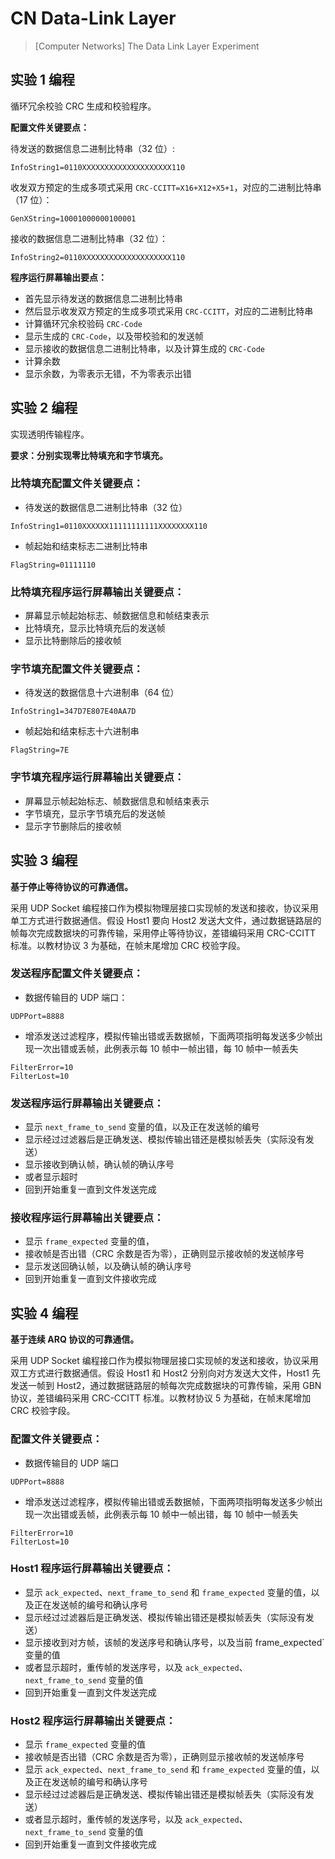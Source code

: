 # CN Data-Link Layer

> [Computer Networks] The Data Link Layer Experiment

## 实验 1 编程

循环冗余校验 CRC 生成和校验程序。

**配置文件关键要点：**

待发送的数据信息二进制比特串（32 位）:

`InfoString1=0110XXXXXXXXXXXXXXXXXXXX110`

收发双方预定的生成多项式采用 `CRC-CCITT=X16+X12+X5+1`，对应的二进制比特串（17 位）：

`GenXString=10001000000100001`

接收的数据信息二进制比特串（32 位）：

`InfoString2=0110XXXXXXXXXXXXXXXXXXXX110`

**程序运行屏幕输出要点：**

- 首先显示待发送的数据信息二进制比特串
- 然后显示收发双方预定的生成多项式采用 `CRC-CCITT`，对应的二进制比特串
- 计算循环冗余校验码 `CRC-Code`
- 显示生成的 `CRC-Code`，以及带校验和的发送帧
- 显示接收的数据信息二进制比特串，以及计算生成的 `CRC-Code`
- 计算余数
- 显示余数，为零表示无错，不为零表示出错

## 实验 2 编程

实现透明传输程序。

**要求：分别实现零比特填充和字节填充。**

### 比特填充配置文件关键要点：

- 待发送的数据信息二进制比特串（32 位）

`InfoString1=0110XXXXXX11111111111XXXXXXXX110`

- 帧起始和结束标志二进制比特串

`FlagString=01111110`

### 比特填充程序运行屏幕输出关键要点：

- 屏幕显示帧起始标志、帧数据信息和帧结束表示
- 比特填充，显示比特填充后的发送帧
- 显示比特删除后的接收帧

### 字节填充配置文件关键要点：

- 待发送的数据信息十六进制串（64 位）

`InfoString1=347D7E807E40AA7D`

- 帧起始和结束标志十六进制串

`FlagString=7E`

### 字节填充程序运行屏幕输出关键要点：

- 屏幕显示帧起始标志、帧数据信息和帧结束表示
- 字节填充，显示字节填充后的发送帧
- 显示字节删除后的接收帧

## 实验 3 编程

**基于停止等待协议的可靠通信。**

采用 UDP Socket 编程接口作为模拟物理层接口实现帧的发送和接收，协议采用单工方式进行数据通信。假设 Host1 要向 Host2 发送大文件，通过数据链路层的帧每次完成数据块的可靠传输，采用停止等待协议，差错编码采用 CRC-CCITT 标准。以教材协议 3 为基础，在帧末尾增加 CRC 校验字段。

### 发送程序配置文件关键要点：

- 数据传输目的 UDP 端口：

```
UDPPort=8888
```

- 增添发送过滤程序，模拟传输出错或丢数据帧，下面两项指明每发送多少帧出现一次出错或丢帧，此例表示每 10 帧中一帧出错，每 10 帧中一帧丢失

```
FilterError=10
FilterLost=10
```

### 发送程序运行屏幕输出关键要点：

- 显示 `next_frame_to_send` 变量的值，以及正在发送帧的编号
- 显示经过过滤器后是正确发送、模拟传输出错还是模拟帧丢失（实际没有发送）
- 显示接收到确认帧，确认帧的确认序号
- 或者显示超时
- 回到开始重复一直到文件发送完成

### 接收程序运行屏幕输出关键要点：

- 显示 `frame_expected` 变量的值，
- 接收帧是否出错（CRC 余数是否为零），正确则显示接收帧的发送帧序号
- 显示发送回确认帧，以及确认帧的确认序号
- 回到开始重复一直到文件接收完成

## 实验 4 编程

**基于连续 ARQ 协议的可靠通信。**

采用 UDP Socket 编程接口作为模拟物理层接口实现帧的发送和接收，协议采用双工方式进行数据通信。假设 Host1 和 Host2 分别向对方发送大文件，Host1 先发送一帧到 Host2，通过数据链路层的帧每次完成数据块的可靠传输，采用 GBN 协议，差错编码采用 CRC-CCITT 标准。以教材协议 5 为基础，在帧末尾增加 CRC 校验字段。

### 配置文件关键要点：

- 数据传输目的 UDP 端口

```
UDPPort=8888
```

- 增添发送过滤程序，模拟传输出错或丢数据帧，下面两项指明每发送多少帧出现一次出错或丢帧，此例表示每 10 帧中一帧出错，每 10 帧中一帧丢失

```
FilterError=10
FilterLost=10
```

### Host1 程序运行屏幕输出关键要点：

- 显示 `ack_expected`、`next_frame_to_send` 和 `frame_expected` 变量的值，以及正在发送帧的编号和确认序号
- 显示经过过滤器后是正确发送、模拟传输出错还是模拟帧丢失（实际没有发送）
- 显示接收到对方帧，该帧的发送序号和确认序号，以及当前 frame_expected` 变量的值
- 或者显示超时，重传帧的发送序号，以及 `ack_expected`、`next_frame_to_send` 变量的值
- 回到开始重复一直到文件发送完成

### Host2 程序运行屏幕输出关键要点：

- 显示 `frame_expected` 变量的值
- 接收帧是否出错（CRC 余数是否为零），正确则显示接收帧的发送帧序号
- 显示 `ack_expected`、`next_frame_to_send` 和 `frame_expected` 变量的值，以及正在发送帧的编号和确认序号
- 显示经过过滤器后是正确发送、模拟传输出错还是模拟帧丢失（实际没有发送）
- 或者显示超时，重传帧的发送序号，以及 `ack_expected`、`next_frame_to_send` 变量的值
- 回到开始重复一直到文件接收完成